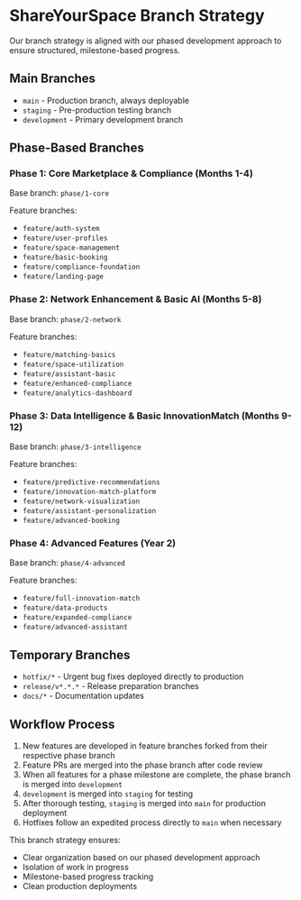 # ShareYourSpace Branch Strategy

Our branch strategy is aligned with our phased development approach to ensure structured, milestone-based progress.

## Main Branches

- `main` - Production branch, always deployable
- `staging` - Pre-production testing branch
- `development` - Primary development branch

## Phase-Based Branches

### Phase 1: Core Marketplace & Compliance (Months 1-4)
Base branch: `phase/1-core`

Feature branches:
- `feature/auth-system`
- `feature/user-profiles`
- `feature/space-management`
- `feature/basic-booking`
- `feature/compliance-foundation`
- `feature/landing-page`

### Phase 2: Network Enhancement & Basic AI (Months 5-8)
Base branch: `phase/2-network`

Feature branches:
- `feature/matching-basics`
- `feature/space-utilization`
- `feature/assistant-basic`
- `feature/enhanced-compliance`
- `feature/analytics-dashboard`

### Phase 3: Data Intelligence & Basic InnovationMatch (Months 9-12)
Base branch: `phase/3-intelligence`

Feature branches:
- `feature/predictive-recommendations`
- `feature/innovation-match-platform`
- `feature/network-visualization`
- `feature/assistant-personalization`
- `feature/advanced-booking`

### Phase 4: Advanced Features (Year 2)
Base branch: `phase/4-advanced`

Feature branches:
- `feature/full-innovation-match`
- `feature/data-products`
- `feature/expanded-compliance`
- `feature/advanced-assistant`

## Temporary Branches

- `hotfix/*` - Urgent bug fixes deployed directly to production
- `release/v*.*.*` - Release preparation branches
- `docs/*` - Documentation updates

## Workflow Process

1. New features are developed in feature branches forked from their respective phase branch
2. Feature PRs are merged into the phase branch after code review
3. When all features for a phase milestone are complete, the phase branch is merged into `development`
4. `development` is merged into `staging` for testing
5. After thorough testing, `staging` is merged into `main` for production deployment
6. Hotfixes follow an expedited process directly to `main` when necessary

This branch strategy ensures:
- Clear organization based on our phased development approach
- Isolation of work in progress
- Milestone-based progress tracking
- Clean production deployments
